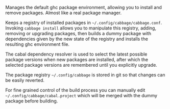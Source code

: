 Manages the default ghc package environment, allowing you to install
and remove packages. Almost like a real package manager.

Keeps a registry of installed packages in
`~/.config/cabbage/cabbage.conf`. Invoking `cabbage install` allows
you to manipulate this registry, adding, removing or upgrading
packages, then builds a dummy package with dependencies given by the
new state of the registry and installs the resulting ghc environment
file.

The cabal dependency resolver is used to select the latest possible
package versions when new packages are installed, after which the
selected package versions are remembered until you explicitly upgrade.

The package registry `~/.config/cabbage` is stored in git so that
changes can be easily reverted.

For fine grained control of the build process you can manually edit
`~/.config/cabbage/cabal.project` which will be merged with the dummy
package before building.
